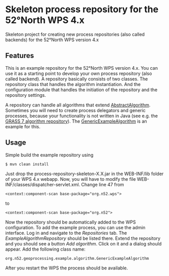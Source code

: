 # Skeleton process repository for the 52°North WPS 4.x 
Skeleton project for creating new process repositories (also called backends) for the 52°North WPS version 4.x

## Features

This is an example repository for the 52°North WPS version 4.x. You can use it as a starting point to develop your own process repository (also called backend). 
A repository basically consists of two classes. The repository class that handles the algorithm instantiation. And the configuration module that handles the initiation of the repository and the repository settings. 

A repository can handle all algorithms that extend [AbstractAlgorithm](https://github.com/52North/WPS/blob/wps-4.0/52n-wps-algorithm/src/main/java/org/n52/wps/server/AbstractAlgorithm.java). Sometimes you will need to create process delegators and generic processes, because your functionality is not written in Java (see e.g. the [GRASS 7 algorithm repository](https://github.com/52North/WPS/tree/wps-4.0/52n-wps-grass/src/main/java/org/n52/wps/server/grass)). The [GenericExampleAlgorithm](https://github.com/bpross-52n/wps-process-repository-skeleton/blob/master/src/main/java/org/n52/geoprocessing/example/algorithm/GenericExampleAlgorithm.java) is an example for this.

## Usage

Simple build the example repository using 

```
$ mvn clean install
```

Just drop the process-repository-skeleton-X.X.jar in the WEB-INF/lib folder of your WPS 4.x webapp. 
Now, you will have to modify the file WEB-INF/classes/dispatcher-servlet.xml.
Change line 47 from 

```
<context:component-scan base-package="org.n52.wps">
```

to 

```
<context:component-scan base-package="org.n52">
```

Now the repository should be automatically added to the WPS configuration. To add the example process, you can use the admin interface.
Log in and navigate to the *Repositories* tab. The *ExampleAlgorithmRepository* should be listed there. Extend the repository and you should see a button *Add algorithm*.
Click on it and a dialog should appear. Add the following class name:

```
org.n52.geoprocessing.example.algorithm.GenericExampleAlgorithm
```

After you restart the WPS the process should be available.
